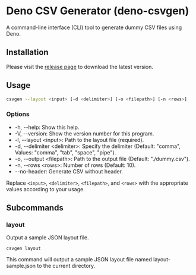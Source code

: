 # Deno CSV Generator (deno-csvgen)

A command-line interface (CLI) tool to generate dummy CSV files using Deno.

## Installation

Please visit the [release page](https://github.com/takuyaw-w/deno-csvgen/releases) to download the latest version.

## Usage

```bash
csvgen --layout <input> [-d <delimiter>] [-o <filepath>] [-n <rows>]
```

### Options

- -h, --help: Show this help.
- -V, --version: Show the version number for this program.
- -l, --layout \<input\>: Path to the layout file (required).
- -d, --delimiter \<delimiter\>: Specify the delimiter (Default: "comma", Values: "comma", "tab", "space", "pipe").
- -o, --output \<filepath\>: Path to the output file (Default: "./dummy.csv").
- -n, --rows \<rows\>: Number of rows (Default: 10).
- --no-header: Generate CSV without header.

Replace `<input>`, `<delimiter>`, `<filepath>`, and `<rows>` with the appropriate values according to your usage.

## Subcommands

### layout

Output a sample JSON layout file.

```shell
csvgen layout
```

This command will output a sample JSON layout file named layout-sample.json to the current directory.
